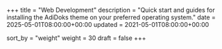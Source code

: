 +++
title = "Web Development"
description = "Quick start and guides for installing the AdiDoks theme on your preferred operating system."
date = 2025-05-01T08:00:00+00:00
updated = 2021-05-01T08:00:00+00:00

sort_by = "weight"
weight = 30
draft = false
+++
